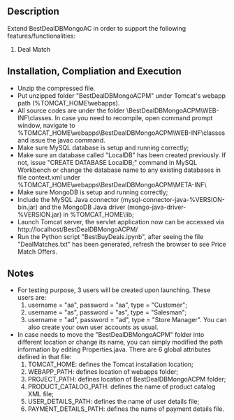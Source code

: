 ## Description
Extend BestDealDBMongoAC in order to support the following features/functionalities:
1. Deal Match

## Installation, Compliation and Execution
- Unzip the compressed file.
- Put unzipped folder "BestDealDBMongoACPM" under Tomcat's webapp path (%TOMCAT_HOME\webapps).
- All source codes are under the folder \BestDealDBMongoACPM\WEB-INF\classes. In case you need to recompile, open command prompt window, navigate to %TOMCAT_HOME\webapps\BestDealDBMongoACPM\WEB-INF\classes and issue the javac command.
- Make sure MySQL database is setup and running correctly;
- Make sure an database called "LocalDB" has been created previously. If not, issue "CREATE DATABASE LocalDB;" command in MySQL Workbench or change the database name to any existing databases in file context.xml under %TOMCAT_HOME\webapps\BestDealDBMongoACPM\META-INF\
- Make sure MongoDB is setup and running correctly;
- Include the MySQL Java connector (mysql-connector-java-%VERSION-bin.jar) and the MongoDB Java driver (mongo-java-driver-%VERSION.jar) in %TOMCAT_HOME\lib;
- Launch Tomcat server, the servlet application now can be accessed via http://localhost/BestDealDBMongoACPM/
- Run the Python script "BestBuyDeals.ipynb", after seeing the file "DealMatches.txt" has been generated, refresh the browser to see Price Match Offers.

## Notes
- For testing purpose, 3 users will be created upon launching. These users are:
    1. username = "aa", password = "aa", type = "Customer";
    2. username = "as", password = "as", type = "Salesman";
    3. username = "ad", password = "ad", type = "Store Manager".
You can also create your own user accounts as usual.
- In case needs to move the "BestDealDBMongoACPM" folder into different location or change its name, you can simply modified the path information by editing Properties.java. There are 6 global attributes defined in that file:
    1. TOMCAT_HOME: defines the Tomcat installation location;
    2. WEBAPP_PATH: defines location of webapps folder;
    3. PROJECT_PATH: defines location of BestDealDBMongoACPM folder;
    4. PRODUCT_CATALOG_PATH: defines the name of product catalog XML file;
    5. USER_DETAILS_PATH: defines the name of user details file;
    6. PAYMENT_DETAILS_PATH: defines the name of payment details file.
